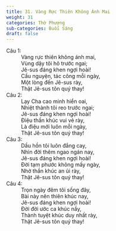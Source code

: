 ```yaml
---
title: 31. Vàng Rực Thiên Không Ánh Mai
weight: 31
categories: Thờ Phượng
sub-categories: Buổi Sáng
draft: false
---
```

<dl><dt>Câu 1:</dt><dd data-verse="1">Vàng rực thiên không ánh mai, <br/>Vùng dậy tôi hô trước ngai; <br/>Jê-sus đáng khen ngợi hoài! <br/>Cầu nguyện, tác công mỗi ngày, <br/>Một lòng đến Jê-sus rày, <br/>Thật Jê-sus tôn quý thay! </dd><dt>Câu 2:</dt><dd data-verse="2">Lạy Cha cao minh hiển oai, <br/>Nhiệt thành tôi reo trước ngai; <br/>Jê-sus đáng khen ngợi hoài! <br/>Điệu thần khúc vui vẻ rày, <br/>Là điệu mới luôn mỗi ngày, <br/>Thật Jê-sus tôn quý thay! </dd><dt>Câu 3:</dt><dd data-verse="3">Dầu hồn tôi luôn đắng cay, <br/>Nhìn đời thêm ngao ngán nay, <br/>Jê-sus đáng khen ngợi hoài! <br/>Đời tạm phước không mấy ngày, <br/>Nhờ thần khúc an ủi rày, <br/>Thật Jê-sus tôn quý thay! </dd><dt>Câu 4:</dt><dd data-verse="4">Trọn ngày đêm tôi sống đây, <br/>Bài này nên thiên khúc nay, <br/>Jê-sus đáng khen ngợi hoài! <br/>Đời đời ước ca khúc nầy, <br/>Thành tuyệt khúc duy nhất rày, <br/>Thật Jê-sus tôn quý thay! </dd></dl>